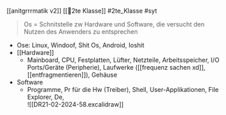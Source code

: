 [[anitgrrrmatik v2]] [[🥲2te Klasse]] #2te_Klasse #syt 

> Os = Schnitstelle zw Hardware und Software, die versucht den Nutzen des Anwenders zu entsprechen
- Ose: Linux, Windoof, Shit Os, Android, Ioshit
- [[Hardware]]
	- Mainboard, CPU, Festplatten, Lüfter, Netzteile, Arbeitsspeicher, I/O Ports/Geräte (Peripherie), Laufwerke ([[frequenz sachen xd]],[[entfragmentieren]]), Gehäuse  
- Software
	- Programme, Pr für die Hw (Treiber), Shell, User-Applikationen, File Explorer, De,    
![[DR21-02-2024-58.excalidraw]]
